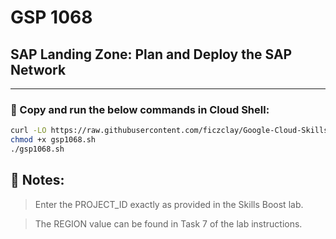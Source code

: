 # GSP 1068

## SAP Landing Zone: Plan and Deploy the SAP Network

---

### 🚨 Copy and run the below commands in Cloud Shell:

```bash
curl -LO https://raw.githubusercontent.com/ficzclay/Google-Cloud-Skills-Boost/master/SAP%20Landing%20Zone%20Plan%20and%20Deploy%20the%20SAP%20Network_gsp1068/gsp1068.sh
chmod +x gsp1068.sh
./gsp1068.sh
```

## 📝 Notes:
> Enter the PROJECT_ID exactly as provided in the Skills Boost lab.

> The REGION value can be found in Task 7 of the lab instructions.
